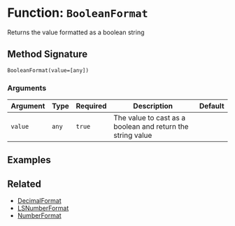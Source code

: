 [comment]: # (Note: This documentation is generated dynamically in the build process.  To modify the contents, change the javadoc on the _invoke method of the BIF class)

# Function: `BooleanFormat`

Returns the value formatted as a boolean string

## Method Signature

```
BooleanFormat(value=[any])
```

### Arguments


| Argument | Type | Required | Description | Default |
|----------|------|----------|-------------|---------|
| `value` | `any` | `true` | The value to cast as a boolean and return the string value |  |

## Examples



## Related

  * [DecimalFormat](./DecimalFormat.md)
  * [LSNumberFormat](./LSNumberFormat.md)
  * [NumberFormat](./NumberFormat.md)
